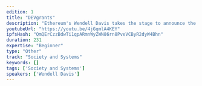 ```yaml
---
edition: 1
title: "DEVgrants"
description: "Ethereum's Wendell Davis takes the stage to announce the continuation of the Ethereum DEVgrants programme thanks to a generous donation from Omise (https://www.omise.co/)."
youtubeUrl: "https://youtu.be/4jGqmlA4KEY"
ipfsHash: "QmQErCzzBdwTi1qpARmnWyZWN86rn8PveVCByR2dyW4Bhn"
duration: 231
expertise: "Beginner"
type: "Other"
track: "Society and Systems"
keywords: []
tags: ['Society and Systems']
speakers: ['Wendell Davis']
---
```

